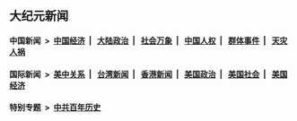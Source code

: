 ## 大纪元新闻

#### 中国新闻 &nbsp;>&nbsp; [中国经济](indexes/ncid283/README.md?07081645) &nbsp;| &nbsp; [大陆政治](indexes/ncid277/README.md?07081645) &nbsp;| &nbsp; [社会万象](indexes/ncid282/README.md?07081645) &nbsp;| &nbsp; [中国人权](indexes/ncid278/README.md?07081645) &nbsp;| &nbsp; [群体事件](indexes/ncid279/README.md?07081645) &nbsp;| &nbsp; [天灾人祸](indexes/ncid280/README.md?07081645)

#### 国际新闻 &nbsp;>&nbsp; [美中关系](indexes/nf1412576/README.md?07081645) &nbsp;| &nbsp; [台湾新闻](indexes/ncid1349361/README.md?07081645) &nbsp;| &nbsp; [香港新闻](indexes/ncid1349362/README.md?07081645) &nbsp;| &nbsp; [美国政治](indexes/ncid1078159/README.md?07081645) &nbsp;| &nbsp; [美国社会](indexes/ncid1078160/README.md?07081645) &nbsp;| &nbsp; [美国经济](indexes/ncid1078158/README.md?07081645)

#### 特别专题 &nbsp;>&nbsp; [中共百年历史](https://github.com/easy2view/epoch-special/blob/master/README.md?07081645)  
